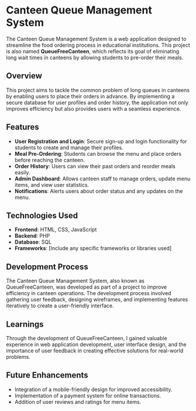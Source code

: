 # Canteen Queue Management System

The Canteen Queue Management System is a web application designed to streamline the food ordering process in educational institutions. This project is also named **QueueFreeCanteen**, which reflects its goal of eliminating long wait times in canteens by allowing students to pre-order their meals.

## Overview

This project aims to tackle the common problem of long queues in canteens by enabling users to place their orders in advance. By implementing a secure database for user profiles and order history, the application not only improves efficiency but also provides users with a seamless experience.

## Features

- **User Registration and Login**: Secure sign-up and login functionality for students to create and manage their profiles.
- **Meal Pre-Ordering**: Students can browse the menu and place orders before reaching the canteen.
- **Order History**: Users can view their past orders and reorder meals easily.
- **Admin Dashboard**: Allows canteen staff to manage orders, update menu items, and view user statistics.
- **Notifications**: Alerts users about order status and any updates on the menu.

## Technologies Used

- **Frontend**: HTML, CSS, JavaScript
- **Backend**: PHP
- **Database**: SQL
- **Frameworks**: [Include any specific frameworks or libraries used]

## Development Process

The Canteen Queue Management System, also known as QueueFreeCanteen, was developed as part of a project to improve efficiency in canteen operations. The development process involved gathering user feedback, designing wireframes, and implementing features iteratively to create a user-friendly interface.

## Learnings

Through the development of QueueFreeCanteen, I gained valuable experience in web application development, user interface design, and the importance of user feedback in creating effective solutions for real-world problems.

## Future Enhancements

- Integration of a mobile-friendly design for improved accessibility.
- Implementation of a payment system for online transactions.
- Addition of user reviews and ratings for menu items.


